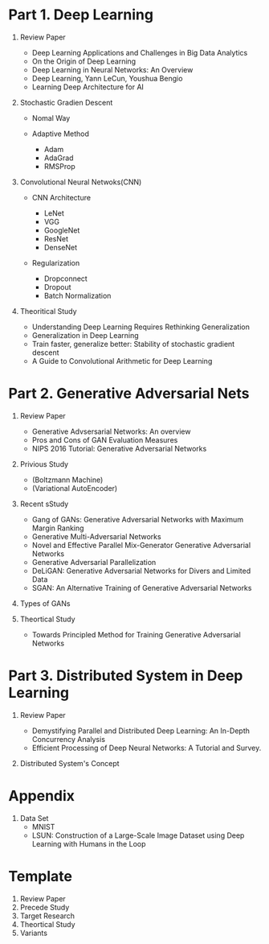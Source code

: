 # Part 1. Deep Learning
1. Review Paper
	+ Deep Learning Applications and Challenges in Big Data Analytics
	+ On the Origin of Deep Learning
	+ Deep Learning in Neural Networks: An Overview
	+ Deep Learning, Yann LeCun, Youshua Bengio
	+ Learning Deep Architecture for AI

3. Stochastic Gradien Descent
	+ Nomal Way
	
	+ Adaptive Method
		+ Adam
		+ AdaGrad
		+ RMSProp
	
2. Convolutional Neural Netwoks(CNN)
	+ CNN Architecture
		+ LeNet
		+ VGG
		+ GoogleNet
		+ ResNet
		+ DenseNet

	+ Regularization
		+ Dropconnect
		+ Dropout
		+ Batch Normalization


3. Theoritical Study
	+ Understanding Deep Learning Requires Rethinking Generalization
	+ Generalization in Deep Learning
	+ Train faster, generalize better: Stability of stochastic gradient descent
	+ A Guide to Convolutional Arithmetic for Deep Learning



# Part 2. Generative Adversarial Nets

1. Review Paper
	+ Generative Advsersarial Networks: An overview
	+ Pros and Cons of GAN Evaluation Measures
	+ NIPS 2016 Tutorial: Generative Adversarial Networks
	
2. Privious Study
	+ (Boltzmann Machine)
	+ (Variational AutoEncoder)
	
3. Recent sStudy
	+ Gang of GANs: Generative Adversarial Networks with Maximum Margin Ranking
	+ Generative Multi-Adversarial Networks
	+ Novel and Effective Parallel Mix-Generator Generative Adversarial Networks
	+ Generative Adversarial Parallelization
	+ DeLiGAN: Generative Adversarial Networks for Divers and Limited Data
	+ SGAN: An Alternative Training of Generative Adversarial Networks

 
4. Types of GANs
5. Theortical Study
	+ Towards Principled Method for Training Generative Adversarial Networks


# Part 3. Distributed System in Deep Learning

1. Review Paper
	+ Demystifying Parallel and Distributed Deep Learning: An In-Depth Concurrency Analysis
	+ Efficient Processing of Deep Neural Networks: A Tutorial and Survey. 

2. Distributed System's Concept

# Appendix
1. Data Set
	+ MNIST
	+ LSUN: Construction of a Large-Scale Image Dataset
using Deep Learning with Humans in the Loop	


# Template
1. Review Paper
2. Precede Study
3. Target Research
4. Theortical Study
5. Variants